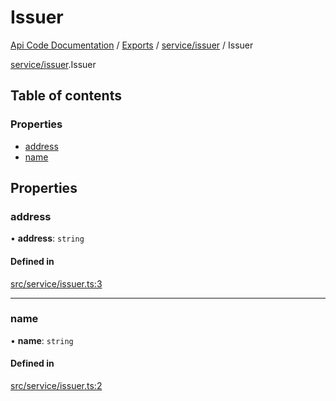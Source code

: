 # Issuer
 
[Api Code Documentation](../README.md) / [Exports](../modules.md) / [service/issuer](../modules/service_issuer.md) / Issuer

[service/issuer](../modules/service_issuer.md).Issuer

## Table of contents

### Properties

- [address](service_issuer.Issuer.md#address)
- [name](service_issuer.Issuer.md#name)

## Properties

### address

• **address**: `string`

#### Defined in

[src/service/issuer.ts:3](https://github.com/openkfw/TruBudget/blob/e3c318d/api/src/service/issuer.ts#L3)

___

### name

• **name**: `string`

#### Defined in

[src/service/issuer.ts:2](https://github.com/openkfw/TruBudget/blob/e3c318d/api/src/service/issuer.ts#L2)
